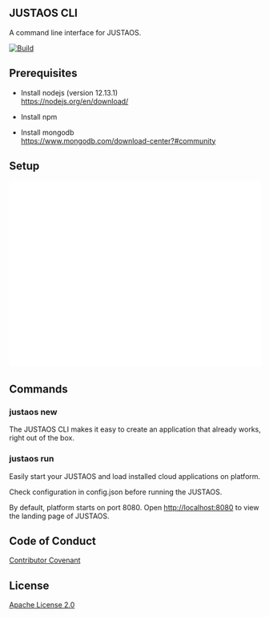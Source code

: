 JUSTAOS CLI
----
A command line interface for JUSTAOS.

[![Build](https://github.com/justaos/cli/workflows/Build/badge.svg)](https://github.com/justaos/cli/actions?workflow=Build)

## Prerequisites
* Install nodejs  (version 12.13.1)  
https://nodejs.org/en/download/

* Install npm

* Install mongodb  
https://www.mongodb.com/download-center?#community

## Setup
![Set up](resources/setup.svg)

## Commands
### justaos new
The JUSTAOS CLI makes it easy to create an application that already works, right out of the box.


### justaos run
Easily start your JUSTAOS and load installed cloud applications on platform.

Check configuration in config.json before running the JUSTAOS. 

By default, platform starts on port 8080. Open  [http://localhost:8080](http://localhost:8080) to view the landing page of JUSTAOS.


## Code of Conduct
[Contributor Covenant](/CODE_OF_CONDUCT.md)

## License
[Apache License 2.0](/LICENSE)
